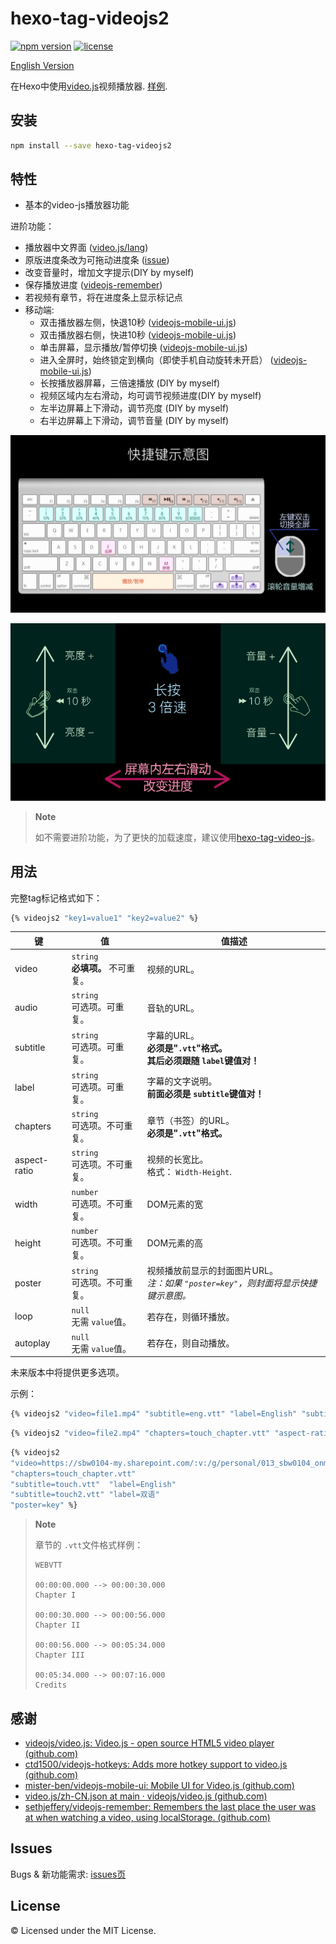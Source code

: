 # hexo-tag-videojs2

[![npm version](https://img.shields.io/npm/v/hexo-tag-videojs2.svg)](https://www.npmjs.com/package/hexo-tag-videojs2) [![license](https://img.shields.io/npm/l/hexo-tag-videojs2?style=flat)](https://raw.github.com/lzctuhao/hexo-tag-videojs2/master/LICENSE)

[English Version](https://github.com/lzctuhao/hexo-tag-videojs2/blob/main/readme.md)

在Hexo中使用[video.js](https://videojs.com/advanced?video=disneys-oceans)视频播放器. [样例](https://lzc2002.tk/2022/1210/folder-magazines/touch/mkv-the-power-of-gentle-touch/).

## 安装

```bash
npm install --save hexo-tag-videojs2
```

## 特性

- 基本的video-js播放器功能

进阶功能：

- 播放器中文界面 ([video.js/lang](https://github.com/videojs/video.js/tree/main/lang))
- 原版进度条改为可拖动进度条 ([issue](https://github.com/videojs/video.js/issues/4460))
- 改变音量时，增加文字提示(DIY by myself)
- 保存播放进度 ([videojs-remember](https://github.com/sethjeffery/videojs-remember))
- 若视频有章节，将在进度条上显示标记点
- 移动端:
  - 双击播放器左侧，快退10秒 ([videojs-mobile-ui.js](https://github.com/mister-ben/videojs-mobile-ui))
  - 双击播放器右侧，快进10秒 ([videojs-mobile-ui.js](https://github.com/mister-ben/videojs-mobile-ui))
  - 单击屏幕，显示播放/暂停切换 ([videojs-mobile-ui.js](https://github.com/mister-ben/videojs-mobile-ui))
  - 进入全屏时，始终锁定到横向（即使手机自动旋转未开启） ([videojs-mobile-ui.js](https://github.com/mister-ben/videojs-mobile-ui))
  - 长按播放器屏幕，三倍速播放 (DIY by myself)
  - 视频区域内左右滑动，均可调节视频进度(DIY by myself)
  - 左半边屏幕上下滑动，调节亮度 (DIY by myself)
  - 右半边屏幕上下滑动，调节音量 (DIY by myself)

![快捷键](https://github.com/lzctuhao/hexo-tag-videojs2/blob/main/assets/key.png?raw=true)

![手势](https://github.com/lzctuhao/hexo-tag-videojs2/blob/main/assets/key_mobile.png?raw=true)

> **Note**
>
> 如不需要进阶功能，为了更快的加载速度，建议使用[hexo-tag-video-js](https://github.com/Meta-Network/hexo-tag-video-js)。

## 用法

完整tag标记格式如下：

```bash
{% videojs2 "key1=value1" "key2=value2" %}
```

| 键           | 值                                            | 值描述                                                                                           |
| ------------ | --------------------------------------------- | ------------------------------------------------------------------------------------------------ |
| video        | `string`<br />**必填项。** 不可重复。 | 视频的URL。                                                                                      |
| audio        | `string`<br />可选项。可重复。              | 音轨的URL。                                                                                      |
| subtitle     | `string`<br />可选项。可重复。              | 字幕的URL。<br />**必须是"`.vtt`"格式。** <br />**其后必须跟随 `label`键值对！** |
| label        | `string`<br />可选项。可重复。              | 字幕的文字说明。<br />**前面必须是 `subtitle`键值对！**                                 |
| chapters     | `string`<br />可选项。不可重复。            | 章节（书签）的URL。<br />**必须是"`.vtt`"格式。**                                        |
| aspect-ratio | `string`<br />可选项。不可重复。            | 视频的长宽比。<br />格式： `Width-Height`.                                                     |
| width        | `number`<br />可选项。不可重复。            | DOM元素的宽                                                                                      |
| height       | `number`<br />可选项。不可重复。            | DOM元素的高                                                                                      |
| poster       | `string`<br />可选项。不可重复。            | 视频播放前显示的封面图片URL。<br />*注：如果 `"poster=key"`，则封面将显示快捷键示意图。*     |
| loop         | `null`<br />无需 `value`值。              | 若存在，则循环播放。                                                                             |
| autoplay     | `null`<br />无需 `value`值。              | 若存在，则自动播放。                                                                             |

未来版本中将提供更多选项。

示例：

```bash
{% videojs2 "video=file1.mp4" "subtitle=eng.vtt" "label=English" "subtitle=chs-eng.vtt" "label=双语" "poster=cover.png" %}
```

```bash
{% videojs2 "video=file2.mp4" "chapters=touch_chapter.vtt" "aspect-ratio=16-9" "loop" "autoplay" "poster=key" %}
```

```bash
{% videojs2 
"video=https://sbw0104-my.sharepoint.com/:v:/g/personal/013_sbw0104_onmicrosoft_com/ERQD08cGcYhLotmoQ6q-LKEB6bCfHhe865Htq7NvLkHkMA?e=1T1Wu0&download=1"
"chapters=touch_chapter.vtt"
"subtitle=touch.vtt"  "label=English"
"subtitle=touch2.vtt" "label=双语"
"poster=key" %}
```

> **Note**
>
> 章节的 `.vtt`文件格式样例：
>
> ```vtt
> WEBVTT
>
> 00:00:00.000 --> 00:00:30.000
> Chapter I
>
> 00:00:30.000 --> 00:00:56.000
> Chapter II
>
> 00:00:56.000 --> 00:05:34.000
> Chapter III
>
> 00:05:34.000 --> 00:07:16.000
> Credits
> ```

## 感谢

- [videojs/video.js: Video.js - open source HTML5 video player (github.com)](https://github.com/videojs/video.js)
- [ctd1500/videojs-hotkeys: Adds more hotkey support to video.js (github.com)](https://github.com/ctd1500/videojs-hotkeys)
- [mister-ben/videojs-mobile-ui: Mobile UI for Video.js (github.com)](https://github.com/mister-ben/videojs-mobile-ui)
- [video.js/zh-CN.json at main · videojs/video.js (github.com)](https://github.com/videojs/video.js/blob/main/lang/zh-CN.json)
- [sethjeffery/videojs-remember: Remembers the last place the user was at when watching a video, using localStorage. (github.com)](https://github.com/sethjeffery/videojs-remember)

## Issues

Bugs & 新功能需求: [issues页](https://github.com/lzctuhao/hexo-tag-videojs2/issues)

## License

&copy; Licensed under the MIT License.
